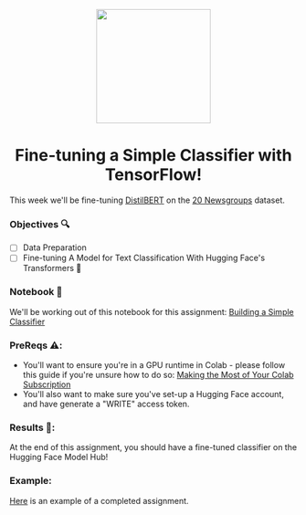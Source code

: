 <p align = "center" draggable=”false” ><img src="https://user-images.githubusercontent.com/37101144/161836199-fdb0219d-0361-4988-bf26-48b0fad160a3.png" 
     width="200px"
     height="auto"/>
</p>

# <h1 align="center" id="heading">Fine-tuning a Simple Classifier with TensorFlow!</h1>

This week we'll be fine-tuning [DistilBERT](https://arxiv.org/pdf/1910.01108.pdf) on the [20 Newsgroups](http://qwone.com/~jason/20Newsgroups/) dataset.

### Objectives 🔍

- [ ] Data Preparation
- [ ] Fine-tuning A Model for Text Classification With Hugging Face's Transformers 🤗 

### Notebook 📓

We'll be working out of this notebook for this assignment: [Building a Simple Classifier](https://colab.research.google.com/drive/15aT-Z6pitXZbMhw7DG_j9Lx4l9TtE5nt?usp=sharing)

### PreReqs ⚠️:

- You'll want to ensure you're in a GPU runtime in Colab - please follow this guide if you're unsure how to do so: [Making the Most of Your Colab Subscription](https://colab.research.google.com/notebooks/pro.ipynb)
- You'll also want to make sure you've set-up a Hugging Face account, and have generate a "WRITE" access token. 

### Results 💯:

At the end of this assignment, you should have a fine-tuned classifier on the Hugging Face Model Hub!

### Example:

[Here](https://huggingface.co/FourthBrainGenAI/distilbert_classifier_newsgroups) is an example of a completed assignment.
